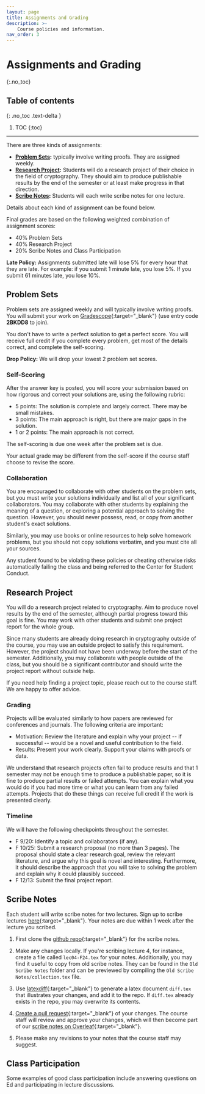 ```yaml
---
layout: page
title: Assignments and Grading
description: >-
    Course policies and information.
nav_order: 3
---
```


# Assignments and Grading
{:.no_toc}

## Table of contents
{: .no_toc .text-delta }

1. TOC
{:toc}

---

There are three kinds of assignments:
*   **[Problem Sets](#problem-sets):** typically involve writing proofs. They are assigned weekly.
*   **[Research Project](#research-project):** Students will do a research project of their choice in the field of cryptography. They should aim to produce publishable results by the end of the semester or at least make progress in that direction.
*   **[Scribe Notes](#scribe-notes):** Students will each write scribe notes for one lecture.

Details about each kind of assignment can be found below.

Final grades are based on the following weighted combination of assignment scores:
*   40% Problem Sets
*   40% Research Project
*   20% Scribe Notes and Class Participation

**Late Policy:** Assignments submitted late will lose 5% for every hour that they are late. For example: if you submit 1 minute late, you lose 5%. If you submit 61 minutes late, you lose 10%.


## Problem Sets
Problem sets are assigned weekly and will typically involve writing proofs. You will submit your work on [Gradescope](https://www.gradescope.com/courses/799228){:target="_blank"} (use entry code **2BKDD8** to join).

You don't have to write a perfect solution to get a perfect score. You will receive full credit if you complete every problem, get most of the details correct, and complete the self-scoring.

**Drop Policy:** We will drop your lowest 2 problem set scores.

### Self-Scoring
After the answer key is posted, you will score your submission based on how rigorous and correct your solutions are, using the following rubric:
* 5 points: The solution is complete and largely correct. There may be small mistakes.
* 3 points: The main approach is right, but there are major gaps in the solution.
* 1 or 2 points: The main approach is not correct.

The self-scoring is due one week after the problem set is due.

Your actual grade may be different from the self-score if the course staff choose to revise the score.

### Collaboration
You are encouraged to collaborate with other students on the problem sets, but you must write your solutions individually and list all of your significant collaborators. You may collaborate with other students by explaining the meaning of a question, or exploring a potential approach to solving the question. However, you should never possess, read, or copy from another student's exact solutions.

Similarly, you may use books or online resources to help solve homework problems, but you should not copy solutions verbatim, and you must cite all your sources.

Any student found to be violating these policies or cheating otherwise risks automatically failing the class and being referred to the Center for Student Conduct.

## Research Project
You will do a research project related to cryptography. Aim to produce novel results by the end of the semester, although partial progress toward this goal is fine. You may work with other students and submit one project report for the whole group. 

Since many students are already doing research in cryptography outside of the course, you may use an outside project to satisfy this requirement. However, the project should not have been underway before the start of the semester. Additionally, you may collaborate with people outside of the class, but you should be a significant contributor and should write the project report without outside help.

If you need help finding a project topic, please reach out to the course staff. We are happy to offer advice.

### Grading
Projects will be evaluated similarly to how papers are reviewed for conferences and journals. The following criteria are important:
*   Motivation: Review the literature and explain why your project -- if successful -- would be a novel and useful contribution to the field.
*   Results: Present your work clearly. Support your claims with proofs or data.

We understand that research projects often fail to produce results and that 1 semester may not be enough time to produce a publishable paper, so it is fine to produce partial results or failed attempts. You can explain what you would do if you had more time or what you can learn from any failed attempts. Projects that do these things can receive full credit if the work is presented clearly.

### Timeline
We will have the following checkpoints throughout the semester.
*   F 9/20: Identify a topic and collaborators (if any).
*   F 10/25: Submit a research proposal (no more than 3 pages). The proposal should state a clear research goal, review the relevant literature, and argue why this goal is novel and interesting. Furthermore, it should describe the approach that you will take to solving the problem and explain why it could plausibly succeed.
*   F 12/13: Submit the final project report.

## Scribe Notes
Each student will write scribe notes for two lectures. Sign up to scribe lectures [here](https://docs.google.com/spreadsheets/d/174bPvR3db2Uvda138NZWzITQixrS3XxK4Cn-1Ie1gLM/edit?usp=sharing){:target="_blank"}. Your notes are due within 1 week after the lecture you scribed.

1. First clone the [github repo](https://github.com/sanjamg/276-F24-Notes.git){:target="_blank"} for the scribe notes.

2. Make any changes locally. If you're scribing lecture 4, for instance, create a file called `lec04-F24.tex` for your notes. Additionally, you may find it useful to copy from old scribe notes. They can be found in the `Old Scribe Notes` folder and can be previewed by compiling the `Old Scribe Notes/collection.tex` file.

3. Use [latexdiff](https://www.overleaf.com/learn/latex/Articles/How_to_use_latexdiff_on_Overleaf){:target="_blank"} to generate a latex document `diff.tex` that illustrates your changes, and add it to the repo. If `diff.tex` already exists in the repo, you may overwrite its contents.

4. [Create a pull request](https://docs.github.com/en/pull-requests/collaborating-with-pull-requests/proposing-changes-to-your-work-with-pull-requests/creating-a-pull-request){:target="_blank"} of your changes. The course staff will review and approve your changes, which will then become part of our [scribe notes on Overleaf](https://www.overleaf.com/read/gtzztzzrdhtb#49cc0c){:target="_blank"}. 

5. Please make any revisions to your notes that the course staff may suggest.

## Class Participation
Some examples of good class participation include answering questions on Ed and participating in lecture discussions.